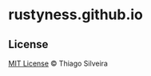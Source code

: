 # rustyness.github.io

## License

[MIT License](https://rustyness.github.io/LICENSE.md) © Thiago Silveira
